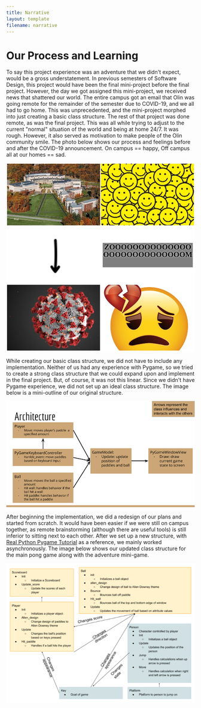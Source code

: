 ```yaml
---
title: Narrative
layout: template
filename: narrative
---
```


# Our Process and Learning
To say this project experience was an adventure that we didn't expect, would be a gross understatement. In previous semesters of Software Design, this project would have been the final mini-project before the final project. However, the day we got assigned this mini-project, we received news that shattered our world. The entire campus got an email that Olin was going remote for the remainder of the semester due to COVID-19, and we all had to go home. This was unprecedented, and the mini-project morphed into just creating a basic class structure. The rest of that project was done remote, as was the final project. This was all while trying to adjust to the current "normal" situation of the world and being at home 24/7. It was rough. However, it also served as motivation to make people of the Olin community smile. The photo below shows our process and feelings before and after the COVID-19 announcement. On campus == happy, Off campus all at our homes == sad.

![Process](imgs/TimelineGraphic.jpg)

While creating our basic class structure, we did not have to include any implementation. Neither of us had any experience with Pygame, so we tried to create a strong class structure that we could expand upon and implement in the final project. But, of course, it was not this linear. Since we didn't have Pygame experience, we did not set up an ideal class structure. The image below is a mini-outline of our original structure.

![Original Classes](imgs/origClasses.png)

After beginning the implementation, we did a redesign of our plans and started from scratch. It would have been easier if we were still on campus together, as remote brainstorming (although there are useful tools) is still inferior to sitting next to each other. After we set up a new structure, with [Real Python Pygame Tutorial](https://realpython.com/pygame-a-primer/) as a reference, we mainly worked asynchronously. The image below shows our updated class structure for the main pong game along with the adventure mini-game.

![Updated Classes](imgs/updatedClasses.png)
